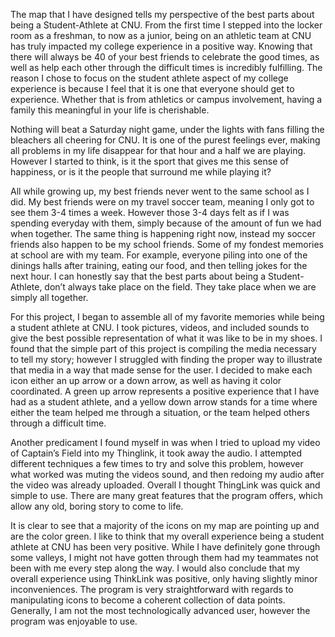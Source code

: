 The map that I have designed tells my perspective of the best parts about being a Student-Athlete at CNU. From the first time I stepped into the locker room as a freshman, to now as a junior, being on an athletic team at CNU has truly impacted my college experience in a positive way. Knowing that there will always be 40 of your best friends to celebrate the good times, as well as help each other through the difficult times is incredibly fulfilling. The reason I chose to focus on the student athlete aspect of my college experience is because I feel that it is one that everyone should get to experience. Whether that is from athletics or campus involvement, having a family this meaningful in your life is cherishable. 

Nothing will beat a Saturday night game, under the lights with fans filling the bleachers all cheering for CNU. It is one of the purest feelings ever, making all problems in my life disappear for that hour and a half we are playing. However I started to think, is it the sport that gives me this sense of happiness, or is it the people that surround me while playing it? 

All while growing up, my best friends never went to the same school as I did. My best friends were on my travel soccer team, meaning I only got to see them 3-4 times a week. However those 3-4 days felt as if I was spending everyday with them, simply because of the amount of fun we had when together.  The same thing is happening right now, instead my soccer friends also happen to be my school friends. Some of my fondest memories at school are with my team. For example, everyone piling into one of the dinings halls after training, eating our food, and then telling jokes for the next hour. I can honestly say that the best parts about being a Student-Athlete, don’t always take place on the field. They take place when we are simply all together.

For this project, I began to assemble all of my favorite memories while being a student athlete at CNU. I took pictures, videos, and included sounds to give the best possible representation of what it was like to be in my shoes. I found that the simple part of this project is compiling the media necessary to tell my story; however I struggled with finding the proper way to illustrate that media in a way that made sense for the user. I decided to make each icon either an up arrow or a down arrow, as well as having it color coordinated. A green up arrow represents a positive experience that I have had as a student athlete, and a yellow down arrow stands for a time where either the team helped me through a situation, or the team helped others through a difficult time. 

Another predicament I found myself in was when I tried to upload my video of Captain’s Field into my Thinglink, it took away the audio. I attempted different techniques a few times to try and solve this problem, however what worked was muting the videos sound, and then redoing my audio after the video was already uploaded. Overall I thought ThingLink was quick and simple to use. There are many great features that the program offers, which allow any old, boring story to come to life. 

It is clear to see that a majority of the icons on my map are pointing up and are the color green. I like to think that my overall experience being a student athlete at CNU has been very positive. While I have definitely gone through some valleys, I might not have gotten through them had my teammates not been with me every step along the way. I would also conclude that my overall experience using ThinkLink was positive, only having slightly minor inconveniences. The program is very straightforward with regards to manipulating icons to become a coherent collection of data points. Generally, I am not the most technologically advanced user, however the program was enjoyable to use.
